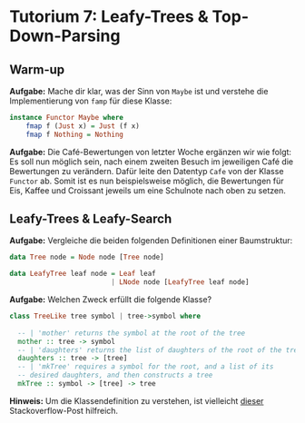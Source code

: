 # Tutorium 7: Leafy-Trees & Top-Down-Parsing

## Warm-up

__Aufgabe:__ Mache dir klar, was der Sinn von `Maybe` ist und verstehe die Implementierung von `famp` 
für diese Klasse: 

```haskell
instance Functor Maybe where  
    fmap f (Just x) = Just (f x)  
    fmap f Nothing = Nothing
```

__Aufgabe:__ Die Café-Bewertungen von letzter Woche ergänzen wir wie folgt: Es soll nun möglich sein, nach einem zweiten Besuch im jeweiligen Café die Bewertungen zu verändern.
Dafür leite den Datentyp `Cafe` von der Klasse `Functor` ab. Somit ist es nun beispielsweise möglich, die Bewertungen für Eis, Kaffee und
Croissant jeweils um eine Schulnote nach oben zu setzen.

## Leafy-Trees & Leafy-Search

__Aufgabe:__ Vergleiche die beiden folgenden Definitionen einer Baumstruktur:
```haskell
data Tree node = Node node [Tree node]

data LeafyTree leaf node = Leaf leaf
                         | LNode node [LeafyTree leaf node]
```

__Aufgabe:__ Welchen Zweck erfüllt die folgende Klasse?
```haskell
class TreeLike tree symbol | tree->symbol where
  
  -- | 'mother' returns the symbol at the root of the tree
  mother :: tree -> symbol
  -- | 'daughters' returns the list of daughters of the root of the tree
  daughters :: tree -> [tree]
  -- | 'mkTree' requires a symbol for the root, and a list of its
  -- desired daughters, and then constructs a tree
  mkTree :: symbol -> [tree] -> tree
```

__Hinweis:__ Um die Klassendefinition zu verstehen, ist vielleicht [dieser](https://stackoverflow.com/questions/2675655/whats-the-for-in-a-haskell-class-definition)
Stackoverflow-Post hilfreich.
